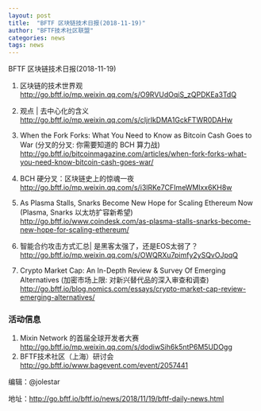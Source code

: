 ```yaml
---
layout: post
title:  "BFTF 区块链技术日报(2018-11-19)"
author: "BFTF技术社区联盟"
categories: news
tags: news
---
```


BFTF 区块链技术日报(2018-11-19)

1. 区块链的技术世界观 <http://go.bftf.io/mp.weixin.qq.com/s/O9RVUdOqiS_zQPDKEa3TdQ>

2. 观点 | 去中心化的含义 <http://go.bftf.io/mp.weixin.qq.com/s/cIjrIkDMA1GckFTWR0DAHw>

3. When the Fork Forks: What You Need to Know as Bitcoin Cash Goes to War (分叉的分叉: 你需要知道的 BCH 算力战) <http://go.bftf.io/bitcoinmagazine.com/articles/when-fork-forks-what-you-need-know-bitcoin-cash-goes-war/>

4. BCH 硬分叉：区块链史上的惊魂一夜 <http://go.bftf.io/mp.weixin.qq.com/s/i3lRKe7CFImeWMlxx6KH8w>

5. As Plasma Stalls, Snarks Become New Hope for Scaling Ethereum Now (Plasma, Snarks 以太坊扩容新希望) <http://go.bftf.io/www.coindesk.com/as-plasma-stalls-snarks-become-new-hope-for-scaling-ethereum/>

6. 智能合约攻击方式汇总| 是黑客太强了，还是EOS太弱了？ <http://go.bftf.io/mp.weixin.qq.com/s/OWQRXu7pimfy2ySQvOJpqQ>

7. Crypto Market Cap: An In-Depth Review & Survey Of Emerging Alternatives (加密市场上限: 对新兴替代品的深入审查和调查) <http://go.bftf.io/blog.nomics.com/essays/crypto-market-cap-review-emerging-alternatives/>


### 活动信息

1. Mixin Network 的首届全球开发者大赛 <http://go.bftf.io/mp.weixin.qq.com/s/dodiwSih6k5ntP6M5UDOgg>
2. BFTF技术社区（上海）研讨会 <http://go.bftf.io/www.bagevent.com/event/2057441>

编辑：@jolestar

地址：http://go.bftf.io/bftf.io/news/2018/11/19/bftf-daily-news.html

